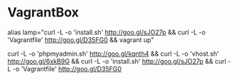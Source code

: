VagrantBox
==========
alias lamp="curl -L -o 'install.sh' http://goo.gl/sJO27p && curl -L -o 'Vagrantfile' http://goo.gl/D35FG0 && vagrant up"

curl -L -o 'phpmyadmin.sh' http://goo.gl/kqnth4 && curl -L -o 'vhost.sh' http://goo.gl/6xkB9G && curl -L -o 'install.sh' http://goo.gl/sJO27p && curl -L -o 'Vagrantfile' http://goo.gl/D35FG0

